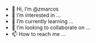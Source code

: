 - 👋 Hi, I’m @zmarcos
- 👀 I’m interested in ...
- 🌱 I’m currently learning ...
- 💞️ I’m looking to collaborate on ...
- 📫 How to reach me ...

<!---
zmarcos/zmarcos is a ✨ special ✨ repository because its `README.md` (this file) appears on your GitHub profile.
You can click the Preview link to take a look at your changes.
--->
